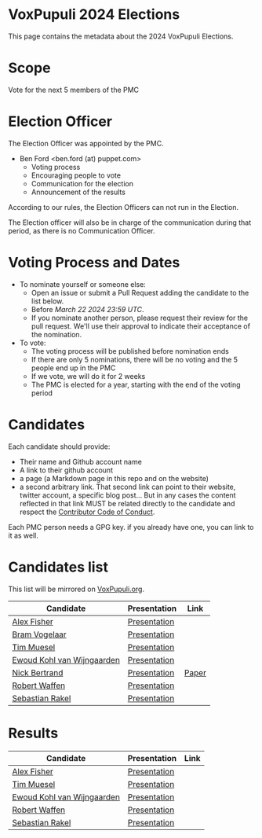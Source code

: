 # VoxPupuli 2024 Elections

This page contains the metadata about the 2024 VoxPupuli Elections.


# Scope

Vote for the next 5 members of the PMC


# Election Officer

The Election Officer was  appointed by the PMC.

* Ben Ford <ben.ford (at) puppet.com>
  * Voting process
  * Encouraging people to vote
  * Communication for the election
  * Announcement of the results

According to our rules, the Election Officers can not run in the Election.

The Election officer will also be in charge of the communication during that
period, as there is no Communication Officer.

# Voting Process and Dates

* To nominate yourself or someone else:
    * Open an issue or submit a Pull Request adding the candidate to the list below.
    * Before *March 22 2024 23:59 UTC*.
    * If you nominate another person, please request their review for the pull request.
      We'll use their approval to indicate their acceptance of the nomination.
* To vote:
    * The voting process will be published before nomination ends
    * If there are only 5 nominations, there will be no voting and the 5 people end up in the PMC
    * If we vote, we will do it for 2 weeks
    * The PMC is elected for a year, starting with the end of the voting period

# Candidates

Each candidate should provide:

- Their name and Github account name
- A link to their github account
- a page (a Markdown page in this repo and on the website)
- a second arbitrary link. That second link can point to their website, twitter
  account, a specific blog post... But in any cases the content
  reflected in that link MUST be related directly to the candidate and respect
  the [Contributor Code of Conduct](https://voxpupuli.org/coc/).

Each PMC person needs a GPG key. if you already have one, you can link to it as well.


# Candidates list

This list will be mirrored on [VoxPupuli.org](https://voxpupuli.org/elections).

| Candidate                        | Presentation        | Link           |
| -------------------------------- | ------------------- | -------------- |
| [Alex Fisher][ag]                | [Presentation][ap]  |                |
| [Bram Vogelaar][bg]              | [Presentation][bp]  |                |
| [Tim Muesel][tg]                 | [Presentation][tp]  |                |
| [Ewoud Kohl van Wijngaarden][eg] | [Presentation][ep]  |                |
| [Nick Bertrand][ng]              | [Presentation][np]  | [Paper][nl]    |
| [Robert Waffen][wg]              | [Presentation][wp]  |                |
| [Sebastian Rakel][sg]            | [Presentation][sp]  |                |

[ag]: https://github.com/alexjfisher
[ap]: 2024-01/afisher.md
[bg]: https://github.com/attachmentgenie
[bp]: 2024-01/attachmentgenie.md
[tg]: https://github.com/bastelfreak
[tp]: 2024-01/bastelfreak.md
[eg]: https://github.com/ekohl
[ep]: 2024-01/ewoud.md
[ng]:https://github.com/nabertrand
[np]:2024-01/nabertrand.md
[nl]:https://dl.acm.org/doi/10.1145/3332186.3332240
[wg]: https://github.com/rwaffen
[wp]: 2024-01/rwaffen.md
[sg]: https://github.com/sebastianrakel
[sp]: 2024-01/spritzgebaeck.md


# Results

| Candidate                        | Presentation        | Link           |
| -------------------------------- | ------------------- | -------------- |
| [Alex Fisher][ag]                | [Presentation][ap]  |                |
| [Tim Muesel][tg]                 | [Presentation][tp]  |                |
| [Ewoud Kohl van Wijngaarden][eg] | [Presentation][ep]  |                |
| [Robert Waffen][wg]              | [Presentation][wp]  |                |
| [Sebastian Rakel][sg]            | [Presentation][sp]  |                |
